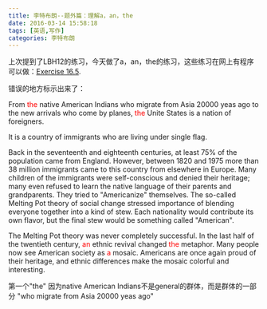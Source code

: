 ```yaml
---
title: 李特布朗--题外篇：理解a，an，the
date: 2016-03-14 15:58:18
tags: [英语,写作]
categories: 李特布朗
---
```

上次提到了LBH12的练习，今天做了a，an，the的练习，这些练习在网上有程序可以做：[Exercise 16.5](http://wps.ablongman.com/long_fowler_lbh_11/208/53328/13652135.cw/index.html).

错误的地方标示出来了：

From <font color=red>the</font> native American Indians who migrate from Asia 20000 yeas ago to the new arrivals who come by planes, <font color=red>the</font> Unite States is a nation of foreigners. 

It is a country of immigrants who are living under single flag.

Back in the seventeenth and eighteenth centuries, at least 75% of the population came from England. However, between 1820 and 1975 more than 38 million immigrants came to this country from elsewhere in Europe. Many children of the immigrants were self-conscious and denied their heritage; many even refused to learn the native language of their parents and grandparents. They tried to "Americanize" themselves. The so-called Melting Pot theory of social change stressed importance of blending everyone together into a kind of stew. Each nationality would contribute its own flavor, but the final stew would be something called "American".

The Melting Pot theory was never completely successful. In the last half of the twentieth century, <font color=red>an</font> ethnic revival changed <font color=red>the</font> metaphor. Many people now see American society as <font color=red>a</font> mosaic. Americans are once again proud of their heritage, and ethnic differences make the mosaic colorful and interesting.

第一个"the" 因为native American Indians不是general的群体，而是群体的一部分 "who migrate from Asia 20000 yeas ago"